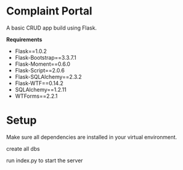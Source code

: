 # Complaint Portal
A basic CRUD app build using Flask.

**Requirements**
- Flask==1.0.2
- Flask-Bootstrap==3.3.7.1
- Flask-Moment==0.6.0
- Flask-Script==2.0.6
- Flask-SQLAlchemy==2.3.2
- Flask-WTF==0.14.2
- SQLAlchemy==1.2.11
- WTForms==2.2.1

# Setup

Make sure all dependencies are installed in your virtual environment. 

create all dbs

run index.py to start the server

